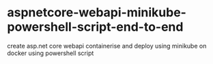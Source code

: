 # aspnetcore-webapi-minikube-powershell-script-end-to-end
create asp.net core webapi containerise and deploy using minikube on docker using powershell script
